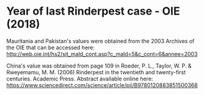 # Year of last Rinderpest case - OIE (2018)

Mauritania and Pakistan's values were obtained from the 2003 Archives of the OIE that can be accessed here: http://web.oie.int/hs2/sit_mald_cont.asp?c_mald=5&c_cont=6&annee=2003

China's value was obtained from page 109 in Roeder, P. L., Taylor, W. P. & Rweyemamu, M. M. (2006) Rinderpest in the twentieth and twenty-first centuries. Academic Press. Abstract available online here: https://www.sciencedirect.com/science/article/pii/B9780120883851500368